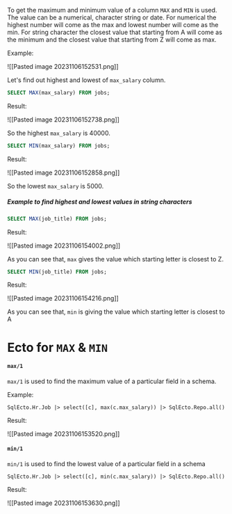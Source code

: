 To get the maximum and minimum value of a column `MAX` and `MIN` is used. The value can be a numerical, character string or date. 
For numerical the highest number will come as the max and lowest number will come as the min. For string character the closest value that starting from A will come as the minimum and the closest value that starting from Z will come as max.

Example:

![[Pasted image 20231106152531.png]]

Let's find out highest and lowest of `max_salary` column.

``` SQL
SELECT MAX(max_salary) FROM jobs;
```

Result:

![[Pasted image 20231106152738.png]]

So the highest `max_salary` is 40000.

``` SQL
SELECT MIN(max_salary) FROM jobs;
```

Result:

![[Pasted image 20231106152858.png]]

So the lowest `max_salary` is 5000.

##### Example to find highest and lowest values in string characters

``` SQL
SELECT MAX(job_title) FROM jobs;
```

Result:

![[Pasted image 20231106154002.png]]

As you can see that, `max` gives the value which starting letter is closest to Z.

``` SQL
SELECT MIN(job_title) FROM jobs;
```

Result:

![[Pasted image 20231106154216.png]]

As you can see that, `min` is giving the value which starting letter is closest to A

# Ecto for `MAX` & `MIN`

#### `max/1`

`max/1`  is used to find the maximum value of a particular field in a schema.

Example:

``` Ecto
SqlEcto.Hr.Job |> select([c], max(c.max_salary)) |> SqlEcto.Repo.all() 
```

Result:

![[Pasted image 20231106153520.png]]

#### `min/1`

`min/1` is used to find the lowest value of a particular field in a schema

```Ecto
SqlEcto.Hr.Job |> select([c], min(c.max_salary)) |> SqlEcto.Repo.all()
```

Result:

![[Pasted image 20231106153630.png]]
